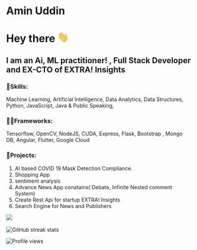 # Amin Uddin


<h1> Hey there <img src="https://raw.githubusercontent.com/ABSphreak/ABSphreak/master/gifs/Hi.gif" width="30px"></h1>
<h2> I am an Ai,  ML practitioner! , Full Stack Developer and EX-CTO of EXTRA! Insights</h2>

### 📜Skills:
 Machine Learning, Artificial Intelligence, Data Analytics, Data Structures, Python,  JavaScript, Java  & Public Speaking,
 
### 👨‍💻Frameworks:
Tensorflow, OpenCV, NodeJS, CUDA, Express, Flask, Bootstrap , Mongo DB,   Angular, Flutter, Google Cloud

### 🤖Projects:
1. AI based COVID 19 Mask Detection Compliance.      
2. Shopping  App
3. sentiment analysis
4. Advance News App conatains( Debate, Infinite Nested comment System)
5. Create Rest Api for startup EXTRA! Insights
6. Search Engine for News and Publishers


 <img src="https://github-readme-stats.vercel.app/api?username=amide-inc&show_icons=true&count_private=true&theme=dark" />

 ![GitHub streak stats](https://github-readme-streak-stats.herokuapp.com/?user=amide-inc&theme=dark) 


![Profile views](https://gpvc.arturio.dev/amide-inc) 
 


